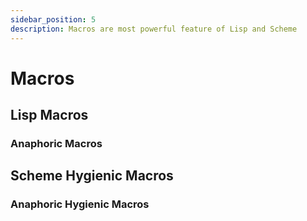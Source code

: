 ```yaml
---
sidebar_position: 5
description: Macros are most powerful feature of Lisp and Scheme
---
```


# Macros

## Lisp Macros

### Anaphoric Macros

## Scheme Hygienic Macros

### Anaphoric Hygienic Macros

